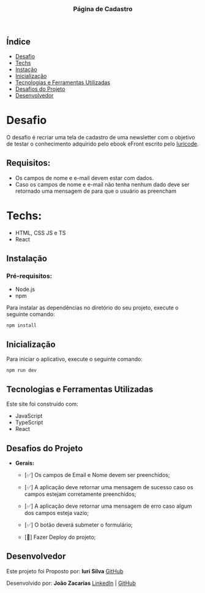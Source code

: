 <br />

<p align="center">

  <h3 align="center">Página de Cadastro</h3>
  <br />

</p>

## Índice

* [Desafio](#desafio)
* [Techs](#techs)
* [Instação](#instalação)
* [Inicialização](#inicialização) 
* [Tecnologias e Ferramentas Utilizadas](#tecnologias-e-ferramentas-utilizadas)
* [Desafios do Projeto](#desafios-do-projeto)
* [Desenvolvedor](#desenvolvedor)

# Desafio
O desafio é recriar uma tela de cadastro de uma newsletter com o objetivo de testar o conhecimento adquirido pelo ebook eFront escrito pelo <a href="https://github.com/iuricode">Iuricode</a>.

## Requisitos:
- Os campos de nome e e-mail devem estar com dados.<br>
- Caso os campos de nome e e-mail não tenha nenhum dado deve ser retornado uma mensagem de para que o usuário as preencham<br>

# Techs: 
- HTML, CSS JS e TS
- React


## Instalação

### Pré-requisitos:

- Node.js
- npm

Para instalar as dependências no diretório do seu projeto, execute o seguinte comando:

```
npm install
```


## Inicialização

Para iniciar o aplicativo, execute o seguinte comando:

```
npm run dev
```
## Tecnologias e Ferramentas Utilizadas

Este site foi construído com:

- JavaScript
- TypeScript
- React

## Desafios do Projeto

- **Gerais:**

  - [✅] Os campos de Email e Nome devem ser preenchidos;

  - [✅] A aplicação deve retornar uma mensagem de sucesso caso os campos estejam corretamente preenchidos;

  - [✅] A aplicação deve retornar uma mensagem de erro caso algum dos campos esteja vazio;

  - [✅] O botão deverá submeter o formulário;

  - [🚧] Fazer Deploy do projeto;


## Desenvolvedor

Este projeto foi Proposto por: **Iuri Silva** [GitHub](https://github.com/iuricode)

Desenvolvido por: **João Zacarias**  [LinkedIn](https://br.linkedin.com/in/joão-zacarias-neto-593441237) | [GitHub](https://github.com/joao-zac)
